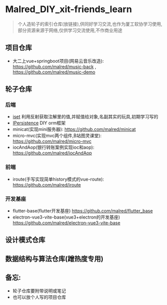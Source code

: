 # Malred_DIY_xit-friends_learn


> 个人造轮子的索引仓库(放链接),供同好学习交流,也作为厦工软协学习使用,部分资源来源于网络,仅供学习交流使用,不作商业用途  
   
   
   
## 项目仓库   

   - 大二上vue+springboot项目(网易云音乐改造): https://github.com/malred/music-back , https://github.com/malred/music-demo 
  
  
  
## 轮子仓库

   ### 后端
   
   - [iset](https://github.com/malred/myConstruct) 利用反射获取注解里的值,并赋值给对象,名副其实的玩具,初期学习写的 
   - [IPersistence](https://github.com/malred/IPersistence) DIY orm框架
   - minicat(实现mini服务器): https://github.com/malred/minicat 
   - micro-mvc(实现mvc两个组件,B站图灵课堂): https://github.com/malred/micro-mvc
   - iocAndAop(银行转账案例实现ioc和aop): https://github.com/malred/iocAndAop

   
   ### 前端
   
   - iroute(手写实现简单history模式的vue-route): https://github.com/malred/iroute


   ### 开发基座
     
   - flutter-base(flutter开发基座) https://github.com/malred/flutter_base
   - electron-vue3-vite-base(vue3+electron的开发基座) https://github.com/malred/electron-vue3-vite-base
   
   
   
## 设计模式仓库



## 数据结构与算法仓库(蹭热度专用)
   
   

## 备忘: 

 - 轮子仓库要附带说明或笔记
 - 也可以放个人写的项目仓库

